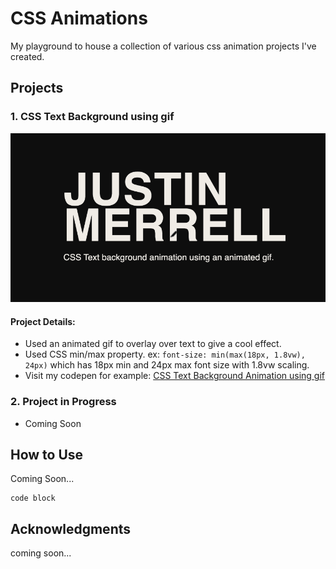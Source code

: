 # CSS Animations

My playground to house a collection of various css animation projects I've created.

## Projects

### 1. CSS Text Background using gif

![Image Alt Text](https://github.com/nesalot/css-animations/blob/main/text-bg-gif/jmerrell_text-bg-gif.gif)

#### Project Details:
* Used an animated gif to overlay over text to give a cool effect.
* Used CSS min/max property. ex: `font-size: min(max(18px, 1.8vw), 24px)` which has 18px min and 24px max font size with 1.8vw scaling.
* Visit my codepen for example: [CSS Text Background Animation using gif](https://codepen.io/nesalot/pen/QWPvjPw)

### 2. Project in Progress

* Coming Soon

## How to Use

Coming Soon...
```
code block
```


## Acknowledgments

coming soon...
